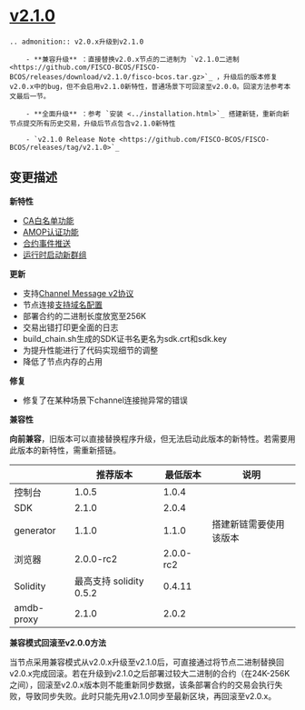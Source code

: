 # [v2.1.0](https://github.com/FISCO-BCOS/FISCO-BCOS/releases/tag/v2.1.0)

```eval_rst
.. admonition:: v2.0.x升级到v2.1.0

    - **兼容升级** ：直接替换v2.0.x节点的二进制为 `v2.1.0二进制 <https://github.com/FISCO-BCOS/FISCO-BCOS/releases/download/v2.1.0/fisco-bcos.tar.gz>`_ ，升级后的版本修复v2.0.x中的bug，但不会启用v2.1.0新特性，普通场景下可回滚至v2.0.0。回滚方法参考本文最后一节。

    - **全面升级** ：参考 `安装 <../installation.html>`_ 搭建新链，重新向新节点提交所有历史交易，升级后节点包含v2.1.0新特性

    - `v2.1.0 Release Note <https://github.com/FISCO-BCOS/FISCO-BCOS/releases/tag/v2.1.0>`_
```

## 变更描述

**新特性**

- [CA白名单功能](../manual/certificate_list.md)
- [AMOP认证功能](../manual/amop_protocol.md)
- [合约事件推送](../sdk/java_sdk.html#id14)
- [运行时启动新群组](../enterprise_tools/tutorial_one_click.html#id22)

**更新**

- 支持[Channel Message v2协议](../design/protocol_description.html#channelmessage-v2)
- 节点连接[支持域名配置](../manual/configuration.html#p2p)
- 部署合约的二进制长度放宽至256K
- 交易出错打印更全面的日志
- build_chain.sh生成的SDK证书名更名为sdk.crt和sdk.key
- 为提升性能进行了代码实现细节的调整
- 降低了节点内存的占用

**修复**

- 修复了在某种场景下channel连接抛异常的错误

**兼容性**

**向前兼容**，旧版本可以直接替换程序升级，但无法启动此版本的新特性。若需要用此版本的新特性，需重新搭链。

|            | 推荐版本                | 最低版本  | 说明                   |
| ---------- | ----------------------- | --------- | ---------------------- |
| 控制台     | 1.0.5                   | 1.0.4     |                        |
| SDK        | 2.1.0                   | 2.0.4     |                        |
| generator  | 1.1.0                   | 1.1.0     | 搭建新链需要使用该版本 |
| 浏览器     | 2.0.0-rc2               | 2.0.0-rc2 |                        |
| Solidity   | 最高支持 solidity 0.5.2 | 0.4.11    |                        |
| amdb-proxy | 2.1.0                   | 2.0.2     |                        |

**兼容模式回滚至v2.0.0方法**

当节点采用兼容模式从v2.0.x升级至v2.1.0后，可直接通过将节点二进制替换回v2.0.x完成回滚。若在升级到v2.1.0之后部署过较大二进制的合约（在24K-256K之间），回滚至v2.0.x版本则不能重新同步数据，该条部署合约的交易会执行失败，导致同步失败。此时只能先用v2.1.0同步至最新区块，再回滚至v2.0.x。

